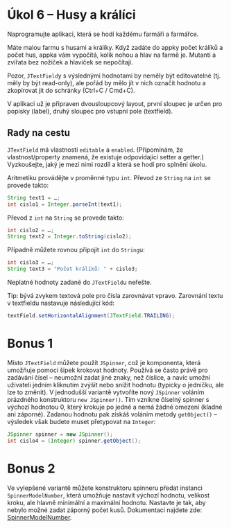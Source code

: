 # Úkol 6 – Husy a králíci

Naprogramujte aplikaci, která se hodí každému farmáři a farmářce.

Máte malou farmu s husami a králíky. Když zadáte do appky počet králíků a počet hus, appka vám vypočítá, kolik nohou
a hlav na farmě je. Mutanti a zvířata bez nožiček a hlaviček se nepočítají.

Pozor, `JTextField`y s výslednými hodnotami by neměly být editovatelné (tj. měly by být read-only), ale pořád by mělo
jít v nich označit hodnotu a zkopírovat jit do schránky (Ctrl+C / Cmd+C).

V aplikaci už je připraven dvousloupcový layout, první sloupec je určen pro popisky (label), druhý sloupec pro vstupní pole (textfield). 

## Rady na cestu
`JTextField` má vlastnosti `editable` a `enabled`. (Připomínám, že vlastnost/property znamená, že existuje odpovídající
setter a getter.) Vyzkoušejte, jaký je mezi nimi rozdíl a která se hodí pro splnění úkolu.

Aritmetiku provádějte v proměnné typu `int`. Převod ze `String` na `int` se provede takto:

```java
String text1 = …;
int cislo1 = Integer.parseInt(text1);
```

Převod z `int` na `String` se provede takto:

```java
int cislo2 = …;
String text2 = Integer.toString(cislo2);
```

Případně můžete rovnou připojit `int` do `String`u:

```java
int cislo3 = …;
String text3 = "Počet králíků: " + cislo3;
```

Neplatné hodnoty zadané do `JTextField`u neřešte.

Tip: bývá zvykem textová pole pro čísla zarovnávat vpravo. Zarovnání textu v textfieldu nastavuje následující kód:

```java
textField.setHorizontalAlignment(JTextField.TRAILING);
```


# Bonus 1

Místo `JTextField` můžete použít `JSpinner`, což je komponenta, která umožňuje pomocí šipek krokovat hodnoty. Používá se
často právě pro zadávání čísel – neumožní zadat jiné znaky, než číslice, a navíc umožní uživateli jedním kliknutím
zvýšit nebo snížit hodnotu (typicky o jedničku, ale lze to změnit). V jednodušší variantě vytvoříte nový `JSpinner`
voláním prázdného konstruktoru `new JSpinner()`. Tím vznikne číselný spinner s výchozí hodnotou 0, který krokuje po jedné
a nemá žádné omezení (kladné ani záporné). Zadanou hodnotu pak získáš voláním metody `getObject()` – výsledek však budete
muset přetypovat na `Integer`:

```java
JSpinner spinner = new JSpinner();
int cislo4 = (Integer) spinner.getObject();
```

# Bonus 2
Ve vylepšené variantě můžete konstruktoru spinneru předat instanci `SpinnerModelNumber`, která umožňuje nastavit výchozí
hodnotu, velikost kroku, ale hlavně minimální a maximální hodnotu. Nastavte je tak, aby nebylo možné zadat záporný počet
kusů. Dokumentaci najdete zde: [SpinnerModelNumber](https://docs.oracle.com/en/java/javase/11/docs/api/java.desktop/javax/swing/SpinnerNumberModel.html).
